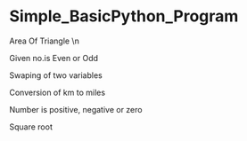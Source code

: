 # Simple_BasicPython_Program

Area Of Triangle \n

Given no.is Even or Odd

Swaping of two variables

Conversion of km to miles

Number is positive, negative or zero

Square root
